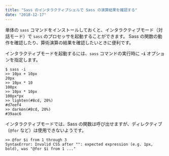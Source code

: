 ```yaml
---
title: "Sass のインタラクティブシェルで Sass の演算結果を確認する"
date: "2018-12-17"
---
```


単体の `sass` コマンドをインストールしておくと、インタラクティブモード（対話モード）で `sass` のプロセッサを起動することができます。
Sass の関数の動作を確認したり、算術演算の結果を確認したいときに便利です。

インタラクティブモードを起動するには、`sass` コマンドの実行時に **`-i`** オプションを指定します。

~~~
$ sass -i
>> 10px + 10px
20px
>> 10px * 10
100px
>> 10px * 10px
100px*px
>> lighten(#8cd, 20%)
#d7eef4
>> darken(#8cd, 20%)
#39aac6
~~~

インタラクティブモードでは、Sass の関数は呼び出せますが、ディレクティブ（`@for` など）は使用できないようです。

~~~
>> @for $i from 1 through 3
SyntaxError: Invalid CSS after "": expected expression (e.g. 1px, bold), was "@for $i from 1 ..."
~~~

